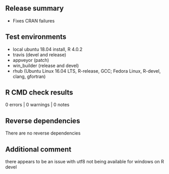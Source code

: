## Release summary
* Fixes CRAN failures


## Test environments
* local ubuntu 18.04 install, R 4.0.2
* travis (devel and release)
* appveyor (patch)
* win_builder (release and devel)
* rhub (Ubuntu Linux 16.04 LTS, R-release, GCC; Fedora Linux, R-devel, clang, gfortran)

## R CMD check results

0 errors | 0 warnings | 0 notes

## Reverse dependencies

There are no reverse dependencies


## Additional comment
there appears to be an issue with utf8 not being available for windows on R devel
